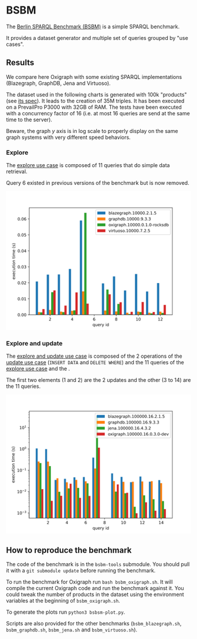 BSBM
====

The [Berlin SPARQL Benchmark (BSBM)](http://wifo5-03.informatik.uni-mannheim.de/bizer/berlinsparqlbenchmark/) is a simple SPARQL benchmark.

It provides a dataset generator and multiple set of queries grouped by "use cases".

## Results

We compare here Oxigraph with some existing SPARQL implementations (Blazegraph, GraphDB, Jena and Virtuoso).

The dataset used in the following charts is generated with 100k "products" (see [its spec](http://wifo5-03.informatik.uni-mannheim.de/bizer/berlinsparqlbenchmark/spec/Dataset/index.html)). It leads to the creation of 35M triples.
It has been executed on a PrevailPro P3000 with 32GB of RAM.
The tests have been executed with a concurrency factor of 16 (i.e. at most 16 queries are send at the same time to the server).

Beware, the graph *y* axis is in log scale to properly display on the same graph systems with very different speed behaviors.

### Explore
The [explore use case](http://wifo5-03.informatik.uni-mannheim.de/bizer/berlinsparqlbenchmark/spec/ExploreUseCase/index.html) is composed of 11 queries that do simple data retrieval.

Query 6 existed in previous versions of the benchmark but is now removed.

![explore use case results](bsbm.explore.svg)

### Explore and update
The [explore and update use case](http://wifo5-03.informatik.uni-mannheim.de/bizer/berlinsparqlbenchmark/spec/index.html#usecase_explore_and_update) is composed of the 2 operations of the [update use case](http://wifo5-03.informatik.uni-mannheim.de/bizer/berlinsparqlbenchmark/spec/UpdateUseCase/index.html) (`INSERT DATA` and `DELETE WHERE`) and the 11 queries of the [explore use case](http://wifo5-03.informatik.uni-mannheim.de/bizer/berlinsparqlbenchmark/spec/ExploreUseCase/index.html) and the .

The first two elements (1 and 2) are the 2 updates and the other (3 to 14) are the 11 queries.

![explore use case results](bsbm.exploreAndUpdate.svg)

<!--
### Business Intelligence
The [business intelligence use case](http://wifo5-03.informatik.uni-mannheim.de/bizer/berlinsparqlbenchmark/spec/BusinessIntelligenceUseCase/index.html) is composed of 8 complex analytics queries.

Query 4 seems to be failing on Virtuoso and query 5 on Blazegraph and GraphDB.

Oxigraph is still too slow to evaluate most of the queries.
It will be added in the graph after enough optimizations are done.

![explore use case results](bsbm.businessIntelligence.svg)
-->

## How to reproduce the benchmark

The code of the benchmark is in the `bsbm-tools` submodule. You should pull it with a `git submodule update` before running the benchmark.

To run the benchmark for Oxigraph run `bash bsbm_oxigraph.sh`. It will compile the current Oxigraph code and run the benchmark against it.
You could tweak the number of products in the dataset using the environment variables at the beginning of `bsbm_oxigraph.sh`.

To generate the plots run `python3 bsbsm-plot.py`.

Scripts are also provided for the other benchmarks (`bsbm_blazegraph.sh`, `bsbm_graphdb.sh`, `bsbm_jena.sh` and `bsbm_virtuoso.sh`).
